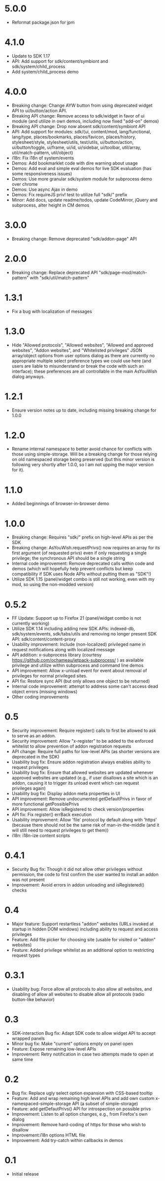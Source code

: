 # 5.0.0
- Reformat package.json for jpm

# 4.1.0
- Update to SDK 1.17
- API: Add support for sdk/content/symbiont and sdk/system/child_process
- Add system/child_process demo

# 4.0.0
- Breaking change: Change AYW button from using deprecated widget API to ui/button/action API.
- Breaking API change: Remove access to sdk/widget in favor of ui module (and utilize in own demos, including now fixed "add-on" demos)
- Breaking API change: Drop now absent sdk/content/symbiont API
- API: Add support for modules: sdk/(ui, content/mod, lang/functional, lang/type, places/bookmarks, places/favicon, places/history, stylesheet/style, stylesheet/utils, test/utils, ui/button/action, ui/button/toggle, ui/frame, ui/id, ui/sidebar, ui/toolbar, util/array, util/match-pattern, util/object)
- i18n: Fix i18n of system/events
- Demos: Add bookmarklet code with dire warning about usage
- Demos: Add eval and simple eval demos for live SDK evaluation (has some responsiveness issues)
- Demos: Use more granular sdk/system module for subprocess demo over chrome
- Demos: Use async Ajax in demo
- Demos: Fix requireJS priv! test to utilize full "sdk/" prefix
- Minor: Add docs, update readme/todos, update CodeMirror, jQuery and subprocess, alter height in CM demos

# 3.0.0
- Breaking change: Remove deprecated "sdk/addon-page" API

# 2.0.0
- Breaking change: Replace deprecated API "sdk/page-mod/match-pattern" with "sdk/util/match-pattern"

# 1.3.1
- Fix a bug with localization of messages

# 1.3.0
- Hide "Allowed protocols", "Allowed websites", "Allowed and approved websites", "Addon websites", and "Whitelisted privileges" JSON array/object options from user options dialog as there are currently no appropriate multiple select preference types we could use here (and users are liable to misunderstand or break the code with such an interface); these preferences are all controllable in the main AsYouWish dialog anyways.

# 1.2.1
- Ensure version notes up to date, including missing breaking change for 1.0.0

# 1.2.0
- Rename internal namespace to better avoid chance for conflicts with those using simple-storage. Will be a breaking change for those relying on old namespaced storage being preserved (but this minor version is following very shortly after 1.0.0, so I am not upping the major version for it).

# 1.1.0
- Added beginnings of browser-in-browser demo

# 1.0.0
- Breaking change: Requires "sdk/" prefix on high-level APIs as per the SDK
- Breaking change: AsYouWish.requestPrivs() now requires an array for its first argument (of requested privs) even if only requesting a single privilege; the synchronous API should be a single string
- Internal code improvement: Remove deprecated calls within code and demos (which will hopefully help prevent conflicts but keep compatibility if SDK uses Node APIs without putting them as "SDK"!)
- Utilize SDK 1.15 (panel/widget combo is still not working, even with my mod, so using the non-modded version)

# 0.5.2
- FF Update: Support up to Firefox 21 (panel/widget combo is not currently working)
- Utilize SDK 1.14 including adding new SDK APIs: indexed-db, sdk/system/events, sdk/tabs/utils and removing no longer present SDK API: sdk/content/content-proxy
- Usability improvement: Include (non-localized) privileged name in request notifications along with localized message
- API addition: x-subprocess library (courtesy https://github.com/ochameau/jetpack-subprocess/ ) as available privilege and
utilize within subprocess and command line demos
- API improvement: Allow x-unload event for event about removal of privileges for normal
privileged sites.
- API fix: Restore sync API (but only allows one object to be returned)
- Internal code improvement: attempt to address some can't access dead object errors (missing windows)
- Other coding improvements

# 0.5
- Security improvement: Require register() calls to first be allowed to ask to serve as an addon.
- Security improvement: Allow "x-register" to be added to the enforced whitelist to allow prevention of addon registration requests
- API change: Require full paths for low-level APIs (as shorter versions are deprecated in the SDK)
- Usability bug fix: Ensure addon registration always enables ability to request privileges
- Usability bug fix: Ensure that allowed websites are updated whenever approved websites are updated (e.g., if user disallows a site which is an addon, causing it to trigger its unload event which can request privileges again)
- Usability bug fix: Display addon meta properties in UI
- API improvement: Remove undocumented getDefaultPrivs in favor of more functional getPossiblePrivs
- API improvement: Allow isRegistered to check version/properties
- API fix: Fix register() errBack execution
- Usability improvement: Allow 'file' protocol by default along with 'https' (because there should not be the same risk of man-in-the-middle (and it will still need to request privileges to get them))
- i18n: i18n-ize content scripts

# 0.4.1
- Security Bug fix: Though it did not allow other privileges without permission, the code to first confirm the user wanted to install an addon was not present
- Improvement: Avoid errors in addon unloading and isRegistered() checks

# 0.4
- Major feature: Support restartless "addon" websites (URLs invoked at startup in hidden DOM windows) including ability to request and access privileges
- Feature: Add file picker for choosing site (usable for visited or "addon" websites)
- Feature: Added privilege whitelist as an additional option to restricting request types

# 0.3.1
- Usability bug: Force allow all protocols to also allow all websites, and disabling of allow all websites to disable allow all protocols (radio button-like behavior)

# 0.3
- SDK-interaction Bug fix: Adapt SDK code to allow widget API to accept wrapped panels
- Minor bug fix: Make "current" options empty on panel open
- Feature: Expose remaining low-level APIs
- Improvement: Retry notification in case two attempts made to open at same time

# 0.2
- Bug fix: Replace ugly select option expansion with CSS-based tooltip
- Feature: Add and wrap remaining high level APIs and add own custom x-namespaced-simple-storage API (a subset of simple-storage)
- Feature: add getDefautPrivs() API for introspection on possible privs
- Improvement: Listen to all option changes, e.g., from Firefox's own dialog
- Improvement: Remove hard-coding of https for those who wish to disallow
- Improvement:i18n options HTML file
- Improvement: Add try-catch within callbacks in demos

# 0.1
- Initial release
